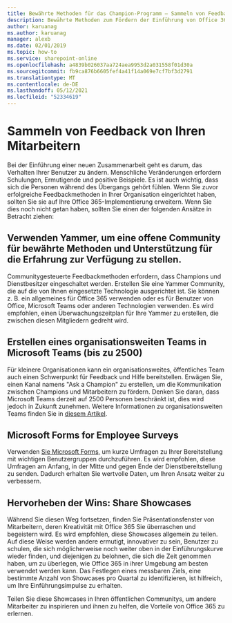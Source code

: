 ```yaml
---
title: Bewährte Methoden für das Champion-Programm – Sammeln von Feedback
description: Bewährte Methoden zum Fördern der Einführung von Office 365.
author: karuanag
ms.author: karuanag
manager: alexb
ms.date: 02/01/2019
ms.topic: how-to
ms.service: sharepoint-online
ms.openlocfilehash: a4839b026037aa724aea9953d2a031558f01d30a
ms.sourcegitcommit: fb9ca876b6605fef4a41f14a069e7cf7bf3d2791
ms.translationtype: MT
ms.contentlocale: de-DE
ms.lasthandoff: 05/12/2021
ms.locfileid: "52334619"
---
```

# <a name="collect-feedback-from-your-employees"></a>Sammeln von Feedback von Ihren Mitarbeitern

Bei der Einführung einer neuen Zusammenarbeit geht es darum, das Verhalten Ihrer Benutzer zu ändern. Menschliche Veränderungen erfordern Schulungen, Ermutigende und positive Beispiele. Es ist auch wichtig, dass sich die Personen während des Übergangs gehört fühlen. Wenn Sie zuvor erfolgreiche Feedbackmethoden in Ihrer Organisation eingerichtet haben, sollten Sie sie auf Ihre Office 365-Implementierung erweitern. Wenn Sie dies noch nicht getan haben, sollten Sie einen der folgenden Ansätze in Betracht ziehen:

## <a name="use-yammer-to-provide-an-open-community-for-best-practices-and-support-for-the-experience"></a>Verwenden Yammer, um eine offene Community für bewährte Methoden und Unterstützung für die Erfahrung zur Verfügung zu stellen.
Communitygesteuerte Feedbackmethoden erfordern, dass Champions und Dienstbesitzer eingeschaltet werden. Erstellen Sie eine Yammer Community, die auf die von Ihnen eingesetzte Technologie ausgerichtet ist.  Sie können z. B. ein allgemeines für Office 365 verwenden oder es für Benutzer von Office, Microsoft Teams oder anderen Technologien verwenden.  Es wird empfohlen, einen Überwachungszeitplan für Ihre Yammer zu erstellen, die zwischen diesen Mitgliedern gedreht wird. 

## <a name="creating-an-org-wide-team-within-microsoft-teams-up-to-2500"></a>Erstellen eines organisationsweiten Teams in Microsoft Teams (bis zu 2500)
Für kleinere Organisationen kann ein organisationsweites, öffentliches Team auch einen Schwerpunkt für Feedback und Hilfe bereitstellen.  Erwägen Sie, einen Kanal namens "Ask a Champion" zu erstellen, um die Kommunikation zwischen Champions und Mitarbeitern zu fördern.  Denken Sie daran, dass Microsoft Teams derzeit auf 2500 Personen beschränkt ist, dies wird jedoch in Zukunft zunehmen. Weitere Informationen zu organisationsweiten Teams finden Sie in [diesem Artikel](/microsoftteams/create-an-org-wide-team). 

## <a name="microsoft-forms-for-employee-surveys"></a>Microsoft Forms for Employee Surveys

Verwenden [Sie Microsoft Forms,](https://support.office.com/forms) um kurze Umfragen zu Ihrer Bereitstellung mit wichtigen Benutzergruppen durchzuführen.  Es wird empfohlen, diese Umfragen am Anfang, in der Mitte und gegen Ende der Dienstbereitstellung zu senden.  Dadurch erhalten Sie wertvolle Daten, um Ihren Ansatz weiter zu verbessern.  

## <a name="highlight-the-wins-share-showcases"></a>Hervorheben der Wins: Share Showcases
Während Sie diesen Weg fortsetzen, finden Sie Präsentationsfenster von Mitarbeitern, deren Kreativität mit Office 365 Sie überraschen und begeistern wird. Es wird empfohlen, diese Showcases allgemein zu teilen. Auf diese Weise werden andere ermutigt, innovativer zu sein, Benutzer zu schulen, die sich möglicherweise noch weiter oben in der Einführungskurve wieder finden, und diejenigen zu belohnen, die sich die Zeit genommen haben, um zu überlegen, wie Office 365 in ihrer Umgebung am besten verwendet werden kann. Das Festlegen eines messbaren Ziels, eine bestimmte Anzahl von Showcases pro Quartal zu identifizieren, ist hilfreich, um Ihre Einführungsimpulse zu erhalten.

Teilen Sie diese Showcases in Ihren öffentlichen Communitys, um andere Mitarbeiter zu inspirieren und ihnen zu helfen, die Vorteile von Office 365 zu erlernen.